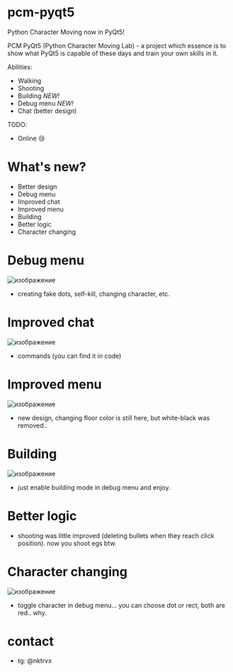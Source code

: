 # pcm-pyqt5
Python Character Moving now in PyQt5!

PCM PyQt5 (Python Character Moving Lab) - a project which essence is to show what PyQt5 is capable of these days and train your own skills in it.

Abilities:
- Walking
- Shooting
- Building *NEW!*
- Debug menu *NEW!*
- Chat (better design)

TODO:
- Online :cry:

# What's new?
- Better design
- Debug menu
- Improved chat
- Improved menu
- Building
- Better logic
- Character changing

# Debug menu
![изображение](https://user-images.githubusercontent.com/88921908/226110671-1796e04a-87f7-4a30-adce-5a13885e6d63.png)
- creating fake dots, self-kill, changing character, etc.

# Improved chat
![изображение](https://user-images.githubusercontent.com/88921908/226110769-1d203d25-99c2-4807-83c2-677b8c726ec7.png)
- commands (you can find it in code)

# Improved menu
![изображение](https://user-images.githubusercontent.com/88921908/226110793-4bf378e1-a232-4771-9e28-2dda2c41cba7.png)
- new design, changing floor color is still here, but white-black was removed..

# Building
![изображение](https://user-images.githubusercontent.com/88921908/226110858-c6f7c378-dc0f-4227-bdde-31f4b0987b35.png)
- just enable building mode in debug menu and enjoy.

# Better logic
- shooting was little improved (deleting bullets when they reach click position). now you shoot egs btw.

# Character changing
![изображение](https://user-images.githubusercontent.com/88921908/226111009-73aa8ec2-9d2e-47b5-b447-7b5af8ce6c1c.png)
- toggle character in debug menu... you can choose dot or rect, both are red.. why.

# contact
- tg: @nktrvx

